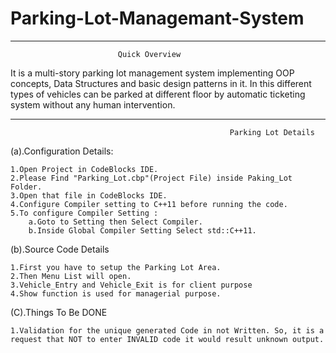 # Parking-Lot-Managemant-System

----------------------------------------------------------------------------------------------------------------------------------
							Quick Overview

It is a multi-story parking lot management system implementing OOP concepts, Data Structures and basic design patterns in it. 
In this different types of vehicles can be parked at different floor by automatic ticketing system without any human intervention.

----------------------------------------------------------------------------------------------------------------------------------

                                                     Parking Lot Details

(a).Configuration Details:

	1.Open Project in CodeBlocks IDE.
	2.Please Find "Parking_Lot.cbp"(Project File) inside Paking_Lot Folder.
	3.Open that file in CodeBlocks IDE.
	4.Configure Compiler setting to C++11 before running the code.
	5.To configure Compiler Setting :
		a.Goto to Setting then Select Compiler.
		b.Inside Global Compiler Setting Select std::C++11.

(b).Source Code Details

	1.First you have to setup the Parking Lot Area.
	2.Then Menu List will open.
	3.Vehicle_Entry and Vehicle_Exit is for client purpose
	4.Show function is used for managerial purpose.
	
(C).Things To Be DONE

	1.Validation for the unique generated Code in not Written. So, it is a request that NOT to enter INVALID code it would result unknown output.
